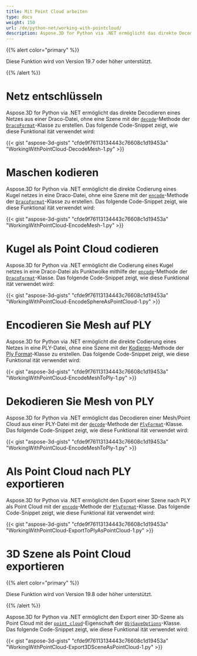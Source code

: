 ```yaml
---
title: Mit Point Cloud arbeiten
type: docs
weight: 150
url: /de/python-net/working-with-pointcloud/
description: Aspose.3D for Python via .NET ermöglicht das direkte Decodieren eines Netzes aus einer Draco-Datei, ohne eine Szene mit der Decode-Methode der DracoFormat-Klasse zu erstellen.
---
```

{{% alert color="primary" %}} 

Diese Funktion wird von Version 19.7 oder höher unterstützt.

{{% /alert %}} 
#  **Netz entschlüsseln**
Aspose.3D for Python via .NET ermöglicht das direkte Decodieren eines Netzes aus einer Draco-Datei, ohne eine Szene mit der [`decode`](https://reference.aspose.com/python/3d/aspose.threed.formats.dracoformat/decode/methods/1)-Methode der [`DracoFormat`](https://reference.aspose.com/net/3d/aspose.threed.formats/dracoformat)-Klasse zu erstellen. Das folgende Code-Snippet zeigt, wie diese Funktional ität verwendet wird:



{{< gist "aspose-3d-gists" "cfde9f76113134443c76608c1d19453a" "WorkingWithPointCloud-DecodeMesh-1.py" >}}
#  **Maschen kodieren**
Aspose.3D for Python via .NET ermöglicht die direkte Codierung eines Kugel netzes in eine Draco-Datei, ohne eine Szene mit der [`encode`](https://reference.aspose.com/python/3d/aspose.threed.formats.dracoformat/encode/methods/2)-Methode der [`DracoFormat`](https://reference.aspose.com/net/3d/aspose.threed.formats/dracoformat)-Klasse zu erstellen. Das folgende Code-Snippet zeigt, wie diese Funktional ität verwendet wird:



{{< gist "aspose-3d-gists" "cfde9f76113134443c76608c1d19453a" "WorkingWithPointCloud-EncodeMesh-1.py" >}}
#  **Kugel als Point Cloud codieren**
Aspose.3D for Python via .NET ermöglicht die Codierung eines Kugel netzes in eine Draco-Datei als Punktwolke mithilfe der [`encode`](https://reference.aspose.com/python-net/3d/aspose.threed.formats.dracoformat/encode/methods/2)-Methode der [`DracoFormat`](https://reference.aspose.com/net/3d/aspose.threed.formats/dracoformat)-Klasse. Das folgende Code-Snippet zeigt, wie diese Funktional ität verwendet wird:



{{< gist "aspose-3d-gists" "cfde9f76113134443c76608c1d19453a" "WorkingWithPointCloud-EncodeSphereAsPointCloud-1.py" >}}
#  **Encodieren Sie Mesh auf PLY**
Aspose.3D for Python via .NET ermöglicht die direkte Codierung eines Netzes in eine PLY-Datei, ohne eine Szene mit der [Kodieren](https://reference.aspose.com/python-net/3d/aspose.threed.formats.plyformat/encode/methods/1)-Methode der [Ply Format](https://reference.aspose.com/net/3d/aspose.threed.formats/plyformat)-Klasse zu erstellen. Das folgende Code-Snippet zeigt, wie diese Funktional ität verwendet wird:



{{< gist "aspose-3d-gists" "cfde9f76113134443c76608c1d19453a" "WorkingWithPointCloud-EncodeMeshToPly-1.py" >}}
#  **Dekodieren Sie Mesh von PLY**
Aspose.3D for Python via .NET ermöglicht das Decodieren einer Mesh/Point Cloud aus einer PLY-Datei mit der [`decode`](https://reference.aspose.com/python-net/3d/aspose.threed.formats.plyformat/decode/methods/1)-Methode der [`PlyFormat`](https://reference.aspose.com/net/3d/aspose.threed.formats/plyformat)-Klasse. Das folgende Code-Snippet zeigt, wie diese Funktional ität verwendet wird:



{{< gist "aspose-3d-gists" "cfde9f76113134443c76608c1d19453a" "WorkingWithPointCloud-EncodeMeshToPly-1.py" >}}
#  **Als Point Cloud nach PLY exportieren**
Aspose.3D for Python via .NET ermöglicht den Export einer Szene nach PLY als Point Cloud mit der [`encode`](https://reference.aspose.com/python-net/3d/aspose.threed.formats.plyformat/encode/methods/1)-Methode der [`PlyFormat`](https://reference.aspose.com/net/3d/aspose.threed.formats/plyformat)-Klasse. Das folgende Code-Snippet zeigt, wie diese Funktional ität verwendet wird:



{{< gist "aspose-3d-gists" "cfde9f76113134443c76608c1d19453a" "WorkingWithPointCloud-ExportToPlyAsPointCloud-1.py" >}}
#  **3D Szene als Point Cloud exportieren**
{{% alert color="primary" %}} 

Diese Funktion wird von Version 19.8 oder höher unterstützt.

{{% /alert %}} 

Aspose.3D for Python via .NET ermöglicht den Export einer 3D-Szene als Point Cloud mit der [`point_cloud`](https://reference.aspose.com/python-net/3d/aspose.threed.formats/objsaveoptions/properties/pointcloud)-Eigenschaft der [`ObjSaveOptions`](https://reference.aspose.com/net/3d/aspose.threed.formats/objsaveoptions)-Klasse. Das folgende Code-Snippet zeigt, wie diese Funktional ität verwendet wird:

{{< gist "aspose-3d-gists" "cfde9f76113134443c76608c1d19453a" "WorkingWithPointCloud-Export3DSceneAsPointCloud-1.py" >}}
